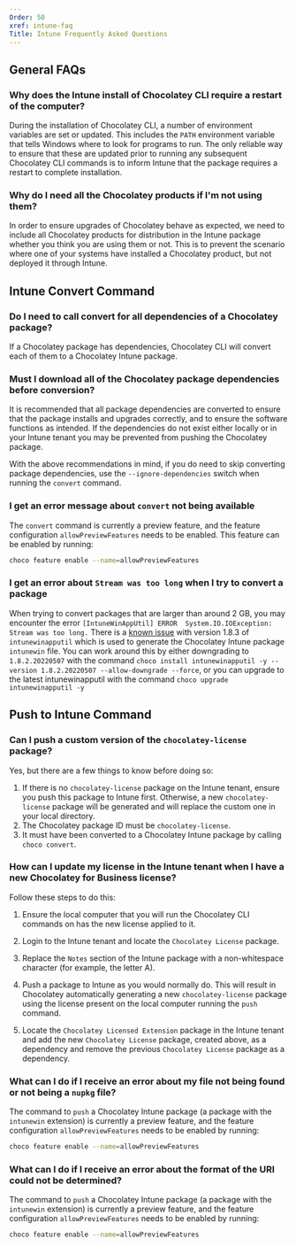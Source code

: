 ```yaml
---
Order: 50
xref: intune-faq
Title: Intune Frequently Asked Questions
---
```


<?! Include "../../../shared/intune-note.txt" /?>

## General FAQs

### Why does the Intune install of Chocolatey CLI require a restart of the computer?

During the installation of Chocolatey CLI, a number of environment variables are set or updated. This includes the `PATH` environment variable that tells Windows where to look for programs to run. The only reliable way to ensure that these are updated prior to running any subsequent Chocolatey CLI commands is to inform Intune that the package requires a restart to complete installation.

### Why do I need all the Chocolatey products if I'm not using them?

In order to ensure upgrades of Chocolatey behave as expected, we need to include all Chocolatey products for distribution in the Intune package whether you think you are using them or not. This is to prevent the scenario where one of your systems have installed a Chocolatey product, but not deployed it through Intune.

## Intune Convert Command

### Do I need to call convert for all dependencies of a Chocolatey package?

If a Chocolatey package has dependencies, Chocolatey CLI will convert each of them to a Chocolatey Intune package.

### Must I download all of the Chocolatey package dependencies before conversion?


It is recommended that all package dependencies are converted to ensure that the package installs and upgrades correctly, and to ensure the software functions as intended. If the dependencies do not exist either locally or in your Intune tenant you may be prevented from pushing the Chocolatey package.

With the above recommendations in mind, if you do need to skip converting package dependencies, use the `--ignore-dependencies` switch when running the `convert` command.

### I get an error message about `convert` not being available

The `convert` command is currently a preview feature, and the feature configuration `allowPreviewFeatures` needs to be enabled. This feature can be enabled by running:

~~~sh
choco feature enable --name=allowPreviewFeatures
~~~

### I get an error about `Stream was too long` when I try to convert a package

When trying to convert packages that are larger than around 2 GB, you may encounter the error `[IntuneWinAppUtil] ERROR  System.IO.IOException: Stream was too long.` There is a [known issue](https://github.com/microsoft/Microsoft-Win32-Content-Prep-Tool/issues/58) with version 1.8.3 of `intunewinapputil` which is used to generate the Chocolatey Intune package `intunewin` file. You can work around this by either downgrading to `1.8.2.20220507` with the command `choco install intunewinapputil -y --version 1.8.2.20220507 --allow-downgrade --force`, or you can upgrade to the latest intunewinapputil with the command `choco upgrade intunewinapputil -y`

## Push to Intune Command

### Can I push a custom version of the `chocolatey-license` package?

Yes, but there are a few things to know before doing so:

1. If there is no `chocolatey-license` package on the Intune tenant, ensure you push this package to Intune first. Otherwise, a new `chocolatey-license` package will be generated and will replace the custom one in your local directory.
1. The Chocolatey package ID must be `chocolatey-license`.
1. It must have been converted to a Chocolatey Intune package by calling `choco convert`.

### How can I update my license in the Intune tenant when I have a new Chocolatey for Business license?

Follow these steps to do this:


1. Ensure the local computer that you will run the Chocolatey CLI commands on has the new license applied to it.

1. Login to the Intune tenant and locate the `Chocolatey License` package.
1. Replace the `Notes` section of the Intune package with a non-whitespace character (for example, the letter A).
1. Push a package to Intune as you would normally do. This will result in Chocolatey automatically generating a new `chocolatey-license` package using the license present on the local computer running the `push` command.
1. Locate the `Chocolatey Licensed Extension` package in the Intune tenant and add the new `Chocolatey License` package, created above, as a dependency and remove the previous `Chocolatey License` package as a dependency.


### What can I do if I receive an error about my file not being found or not being a `nupkg` file?

The command to `push` a Chocolatey Intune package (a package with the `intunewin` extension) is currently a preview feature, and the feature configuration `allowPreviewFeatures` needs to be enabled by running:

~~~sh
choco feature enable --name=allowPreviewFeatures
~~~

### What can I do if I receive an error about the format of the URI could not be determined?

The command to `push` a Chocolatey Intune package (a package with the `intunewin` extension) is currently a preview feature, and the feature configuration `allowPreviewFeatures` needs to be enabled by running:

~~~sh
choco feature enable --name=allowPreviewFeatures
~~~
